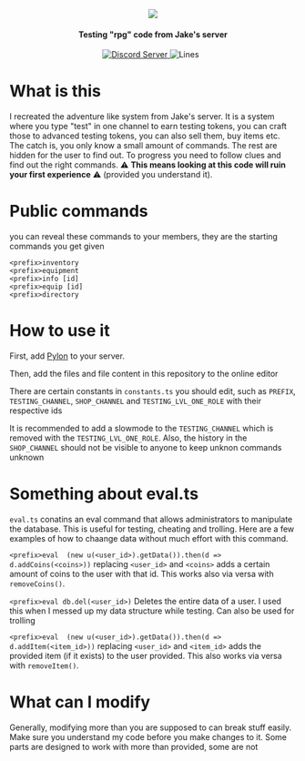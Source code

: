 
<p align="center">
  <a href"https://discord.com/invite/jake">
     <img src="https://cdn.discordapp.com/icons/242101182183505920/4887c1254bf7c5e173e01ebfee84c74d.png?size=256">
  </a>
</p>
<h4 align="center">Testing "rpg" code from Jake's server</h4>
<p align="center">
  <a href="https://discord.gg/zXqDHkm/">
    <img alt="Discord Server" src="https://img.shields.io/discord/691713541262147687.svg?label=Discord&logo=discord&logoColor=ffffff&color=7389D8&labelColor=6A7EC2&style=flat">
  </a>
  <a>
    <img alt="Lines" src="https://img.shields.io/tokei/lines/github/Kile/testing">
  </a>
  <a>
    <img scr="https://img.shields.io/github/commit-activity/Kile/testing">
  </a>
    <a>
    <img scr="https://img.shields.io/github/license/Kile/testing">
  </a>
</p>

# What is this
I recreated the adventure like system from Jake's server. It is a system where you type "test" in one channel to earn testing tokens, you can craft those to advanced testing tokens, you can also sell them, buy items etc. The catch is, you only know a small amount of commands. The rest are hidden for the user to find out. To progress you need to follow clues and find out the right commands. ⚠️ **This means looking at this code will ruin your first experience** ⚠️ (provided you understand it).

# Public commands
you can reveal these commands to your members, they are the starting commands you get given 
```
<prefix>inventory
<prefix>equipment
<prefix>info [id]
<prefix>equip [id]
<prefix>directory
```

# How to use it
First, add [Pylon](https://pylon.bot) to your server. 

Then, add the files and file content in this repository to the online editor

There are certain constants in `constants.ts` you should edit, such as `PREFIX`, `TESTING_CHANNEL`, `SHOP_CHANNEL` and `TESTING_LVL_ONE_ROLE`
with their respective ids

It is recommended to add a slowmode to the `TESTING_CHANNEL` which is removed with the `TESTING_LVL_ONE_ROLE`. Also, the history in the `SHOP_CHANNEL` should not be visible to anyone to keep unknon commands unknown

# Something about eval.ts
`eval.ts` conatins an eval command that allows administrators to manipulate the database. This is useful for testing, cheating and trolling. Here are a few examples of how to chaange data without much effort with this command.

`<prefix>eval  (new u(<user_id>).getData()).then(d => d.addCoins(<coins>))` replacing `<user_id>` and `<coins>` adds a certain amount of coins to the user with that id. This works also via versa with `removeCoins()`.
 
`<prefix>eval db.del(<user_id>)` Deletes the entire data of a user. I used this when I messed up my data structure while testing. Can also be used for trolling

`<prefix>eval  (new u(<user_id>).getData()).then(d => d.addItem(<item_id>))` replacing `<user_id>` and `<item_id>` adds the provided item (if it exists) to the user provided. This also works via versa with `removeItem()`.

# What can I modify
Generally, modifying more than you are supposed to can break stuff easily. Make sure you understand my code before you make changes to it. Some parts are designed to work with more than provided, some are not
